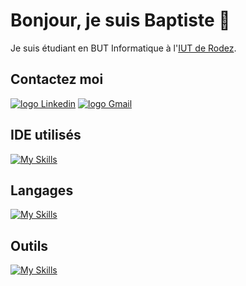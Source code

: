 # Bonjour, je suis Baptiste 👋

Je suis étudiant en BUT Informatique à l'[IUT de Rodez](https://iut-rodez.fr).

## Contactez moi
<p>
<a href="https://www.linkedin.com/in/baptiste-ladureau-9b96a3327/" target="blank"><img src="https://img.shields.io/badge/LinkedIn-0077B5?style=for-the-badge&logo=linkedin&logoColor=white" alt="logo Linkedin"/></a>
<a href="mailto:baptiste.ladureau@iut-rodez.fr" target="blank"><img src="https://img.shields.io/badge/Gmail-D14836?style=for-the-badge&logo=gmail&logoColor=white" alt="logo Gmail"/></a> 
</p>

## IDE utilisés

[![My Skills](https://skillicons.dev/icons?i=vscode,sublime,arduino,idea,phpstorm,pycharm)](https://skillicons.dev)

## Langages

[![My Skills](https://skillicons.dev/icons?i=java,html,css,bootstrap,js,php,py)](https://skillicons.dev)

## Outils
[![My Skills](https://skillicons.dev/icons?i=git,mysql,grafana,linux,windows,figma,postman)](https://skillicons.dev)
